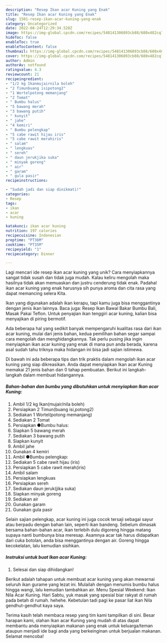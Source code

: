```yaml
---
description: "Resep Ikan acar Kuning yang Enak"
title: "Resep Ikan acar Kuning yang Enak"
slug: 1501-resep-ikan-acar-kuning-yang-enak
category: Uncategorized
date: 2022-08-24T12:29:34.528Z
image: https://img-global.cpcdn.com/recipes/548141306893cb88/680x482cq70/ikan-acar-kuning-foto-resep-utama.jpg
hideToc: false
enableToc: true
enableTocContent: false
thumbnail: https://img-global.cpcdn.com/recipes/548141306893cb88/680x482cq70/ikan-acar-kuning-foto-resep-utama.jpg
cover: https://img-global.cpcdn.com/recipes/548141306893cb88/680x482cq70/ikan-acar-kuning-foto-resep-utama.jpg
author: Admin
authorAv: notfound
ratingvalue: 4.3
reviewcount: 21
recipeingredient:
- "1/2 kg Ikanmujairnila boleh"
- "2 Timunbuang isipotong2"
- "1 Wortelpotong memanjang"
- "2 Tomat"
- " Bumbu halus"
- "5 bawang merah"
- "3 bawang putih"
- " kunyit"
- " jahe"
- "4 kemiri"
- " Bumbu pelengkap"
- "5 cabe rawit hijau iris"
- "5 cabe rawit merahiris"
- " salam"
- " lengkuas"
- " sereh"
- " daun jerukjika suka"
- " minyak goreng"
- " air"
- " garam"
- " gula pasir"
recipeinstructions:

- "Sudah jadi dan siap dinikmati!"
categories:
- Resep
tags:
- ikan
- acar
- kuning

katakunci: ikan acar kuning 
nutrition: 197 calories
recipecuisine: Indonesian
preptime: "PT36M"
cooktime: "PT35M"
recipeyield: "1"
recipecategory: Dinner

---
```





Lagi mencari ide resep ikan acar kuning yang unik? Cara menyiapkannya sangat tidak susah dan tidak juga mudah. Kalau keliru mengolah maka hasilnya tidak akan memuaskan dan justru cenderung tidak enak. Padahal ikan acar kuning yang enak harusnya sih punya aroma dan cita rasa yang dapat memancing selera Kita.





Ikan yang digunakan adalah ikan kerapu, tapi kamu juga bisa menggantinya dengan jenis ikan lainnya. Baca juga: Resep Ikan Bawal Bakar Bumbu Bali, Masak Pakai Teflon. Untuk penyajian ikan tenggiri acar kuning, kalian bisa menyajikan di piring bermotif.

Ada beberapa hal yang sedikit banyak mempengaruhi kualitas rasa dari ikan acar kuning, mulai dari jenis bahan, kedua pemilihan bahan segar sampai cara mengolah dan menghidangkannya. Tak perlu pusing jika ingin menyiapkan ikan acar kuning yang enak di mana pun anda berada, karena asal sudah tahu triknya maka hidangan ini bisa jadi sajian istimewa.






Di bawah ini ada beberapa tips dan trik praktis dalam mengolah ikan acar kuning yang siap dikreasikan. Anda dapat menyiapkan Ikan acar Kuning memakai 21 jenis bahan dan 0 tahap pembuatan. Berikut ini langkah-langkah dalam membuat hidangannya.

<!--inarticleads1-->

##### Bahan-bahan dan bumbu yang dibutuhkan untuk menyiapkan Ikan acar Kuning:

1. Ambil 1/2 kg Ikan(mujair/nila boleh)
1. Persiapkan 2 Timun(buang isi,potong2)
1. Sediakan 1 Wortel(potong memanjang)
1. Sediakan 2 Tomat
1. Persiapkan  ●Bumbu halus:
1. Siapkan 5 bawang merah
1. Sediakan 3 bawang putih
1. Siapkan  kunyit
1. Ambil  jahe
1. Gunakan 4 kemiri
1. Ambil  ●Bumbu pelengkap:
1. Sediakan 5 cabe rawit hijau (iris)
1. Persiapkan 5 cabe rawit merah(iris)
1. Ambil  salam
1. Persiapkan  lengkuas
1. Persiapkan  sereh
1. Sediakan  daun jeruk(jika suka)
1. Siapkan  minyak goreng
1. Sediakan  air
1. Gunakan  garam
1. Gunakan  gula pasir


Selain sajian pelengkap, acar kuning ini juga cocok tersaji sebagai sayur atau berpadu dengan bahan lain, seperti ikan bandeng. Sebelum dimasak bersama bahan-bahan acar, ikan terlebih dulu digoreng hingga matang supaya nanti bumbunya bisa meresap. Asamnya acar tak harus didapatkan dari cuka botolan, anda bisa menggantinya dengan air. Goreng hingga kecokelatan, lalu kemudian sisihkan. 

<!--inarticleads2-->

##### Instruksi untuk buat Ikan acar Kuning:


1. Selesai dan siap dihidangkan!

Berikut adalah tahapan untuk membuat acar kuning yang akan mewarnai seluruh ikan gurame yang lezat ini. Mulailah dengan menumis bumbu halus hingga wangi, lalu kemudian tambahkan air. Menu Spesial Weekend: Ikan Nila Acar Kuning. Hari Sabtu, yuk masak yang spesial biar rakyat di rumah pada betah di rumah. hehehe. Kebetulan tadi pagi ke pasar liat ikan Nila gendhut-gendhut kaya saya. 

Terima kasih telah membaca resep yang tim kami tampilkan di sini. Besar harapan kami, olahan Ikan acar Kuning yang mudah di atas dapat membantu anda menyiapkan makanan yang enak untuk keluarga/teman ataupun menjadi ide bagi anda yang berkeinginan untuk berjualan makanan. Selamat mencoba!
